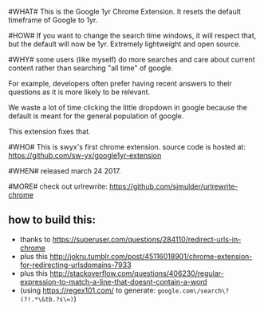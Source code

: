#WHAT#
This is the Google 1yr Chrome Extension. 
It resets the default timeframe of Google to 1yr. 

#HOW#
If you want to change the search time windows, it will respect that, but the default will now be 1yr. Extremely lightweight and open source.

#WHY#
some users (like myself) do more searches and care about current content rather than searching "all time" of google. 

For example, developers often prefer having recent answers to their questions as it is more likely to be relevant. 

We waste a lot of time clicking the little dropdown in google because the default is meant for the general population of google.

This extension fixes that.

#WHO#
This is swyx's first chrome extension. source code is hosted at: <https://github.com/sw-yx/google1yr-extension>

#WHEN#
released march 24 2017.

#MORE#
check out urlrewrite: <https://github.com/sjmulder/urlrewrite-chrome>

how to build this: 
---
- thanks to <https://superuser.com/questions/284110/redirect-urls-in-chrome> 
- plus this <http://jokru.tumblr.com/post/45116018901/chrome-extension-for-redirecting-urlsdomains-7933>
- plus this <http://stackoverflow.com/questions/406230/regular-expression-to-match-a-line-that-doesnt-contain-a-word>
- (using https://regex101.com/ to generate: `google.com\/search\?(?!.*\&tb.?s\=)`)